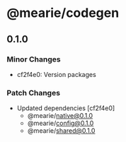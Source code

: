 # @mearie/codegen

## 0.1.0

### Minor Changes

- cf2f4e0: Version packages

### Patch Changes

- Updated dependencies [cf2f4e0]
  - @mearie/native@0.1.0
  - @mearie/config@0.1.0
  - @mearie/shared@0.1.0
